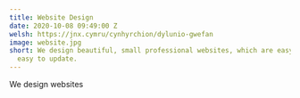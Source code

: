 ```yaml
---
title: Website Design
date: 2020-10-08 09:49:00 Z
welsh: https://jnx.cymru/cynhyrchion/dylunio-gwefan
image: website.jpg
short: We design beautiful, small professional websites, which are easy to use, and
  easy to update.
---
```


We design websites